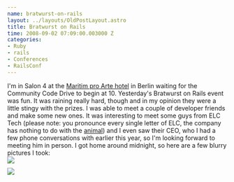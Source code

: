 ```yaml
--- 
name: bratwurst-on-rails
layout: ../layouts/OldPostLayout.astro
title: Bratwurst on Rails
time: 2008-09-02 07:09:00.003000 Z
categories: 
- Ruby
- rails
- Conferences
- RailsConf
---
```

I'm in Salon 4 at the <a href="http://www.maritim.de/typo3/english/hotels/hotels/proarte-hotel-berlin.html">Maritim pro Arte hotel</a> in Berlin waiting for the Community Code Drive to begin at 10. Yesterday's Bratwurst on Rails event was fun. It was raining really hard, though and in my opinion they were a little stingy with the prizes. I was able to meet a couple of developer friends and make some new ones. It was interesting to meet some guys from ELC Tech (please note: you pronounce every single letter of ELC, the company has nothing to do with the <a href="http://en.wikipedia.org/wiki/Elk">animal</a>) and I even saw their CEO, who I had a few phone conversations with earlier this year, so I'm looking forward to meeting him in person. I got home around midnight, so here are a few blurry pictures I took:
<img style="display:block; margin:0px auto 10px; text-align:center;cursor:pointer; cursor:hand;" src="http://1.bp.blogspot.com/_-dK4R3d1lbc/SLz0U0kLMTI/AAAAAAAAAh8/_aTlR79fk6k/s400/IMG_0034.JPG" border="0" /></a>
<img style="display:block; margin:0px auto 10px; text-align:center;cursor:pointer; cursor:hand;" src="http://2.bp.blogspot.com/_-dK4R3d1lbc/SLz0n-5EDxI/AAAAAAAAAiE/dtz6coF0814/s400/IMG_0036.JPG" border="0" /></a>
